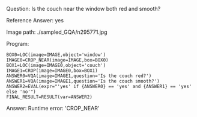 Question: Is the couch near the window both red and smooth?

Reference Answer: yes

Image path: ./sampled_GQA/n295771.jpg

Program:

```
BOX0=LOC(image=IMAGE,object='window')
IMAGE0=CROP_NEAR(image=IMAGE,box=BOX0)
BOX1=LOC(image=IMAGE0,object='couch')
IMAGE1=CROP(image=IMAGE0,box=BOX1)
ANSWER0=VQA(image=IMAGE1,question='Is the couch red?')
ANSWER1=VQA(image=IMAGE1,question='Is the couch smooth?')
ANSWER2=EVAL(expr="'yes' if {ANSWER0} == 'yes' and {ANSWER1} == 'yes' else 'no'")
FINAL_RESULT=RESULT(var=ANSWER2)
```
Answer: Runtime error: 'CROP_NEAR'


